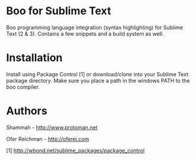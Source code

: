 Boo for Sublime Text
====================

Boo programming language integration (syntax highlighting) for Sublime Text (2 & 3).
Contains a few snippets and a build system as well.

Installation
============

Install using Package Control [1] or download/clone into your Sublime Text package directory.
Make sure you place a path in the windows PATH to the boo compiler.

Authors
=======

Shammah - http://www.protoman.net

Ofer Reichman - http://oferei.com

[1] http://wbond.net/sublime_packages/package_control